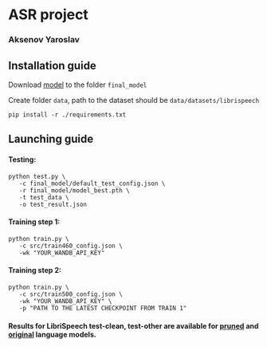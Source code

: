 # ASR project
### Aksenov Yaroslav

## Installation guide

Download [model](https://disk.yandex.ru/d/KG1T9gH7GKDrxg) to the folder ```final_model```

Create folder ```data```, path to the dataset should be ```data/datasets/librispeech```

```shell
pip install -r ./requirements.txt
```

## Launching guide

#### Testing:
   ```shell
   python test.py \
      -c final_model/default_test_config.json \
      -r final_model/model_best.pth \
      -t test_data \
      -o test_result.json
   ```

#### Training step 1:
   ```shell
   python train.py \
      -c src/train460_config.json \
      -wk "YOUR_WANDB_API_KEY"
   ```

#### Training step 2:
   ```shell
   python train.py \
      -c src/train500_config.json \
      -wk "YOUR_WANDB_API_KEY" \
      -p "PATH TO THE LATEST CHECKPOINT FROM TRAIN 1"
   ```

#### Results for LibriSpeech test-clean, test-other are available for [pruned](pruned_res.json) and [original](not_pruned_res.json) language models.

